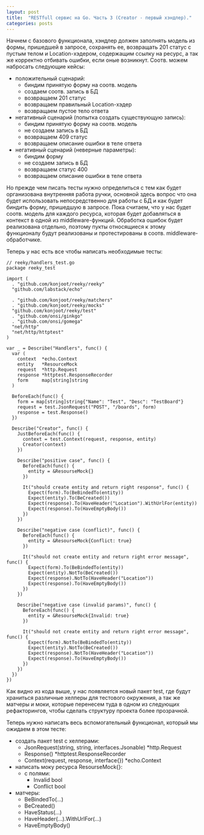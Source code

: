 ```yaml
---
layout: post
title:  "RESTfull сервис на Go. Часть 3 (Creator - первый хэндлер)."
categories: posts
---
```


Начнем с базового функционала, хэндлер должен заполнять модель из формы, пришедшей в запросе, сохранять ее, возвращать 201 статус с пустым телом и Location-хэдером, содержащим ссылку на ресурс, а так же корректно отбивать ошибки, если оные возникнут. Соотв. можем набросать следующие кейсы:

  * положительный сценарий:
    - биндим принятую форму на соотв. модель
    - создаем соотв. запись в БД
    - возвращаем 201 статус
    - возвращаем правильный Location-хэдер
    - возвращаем пустое тело ответа
  * негативный сценарий (попытка создать существующую запись):
    - биндим принятую форму на соотв. модель
    - не создаем запись в БД
    - возвращаем 409 статус
    - возвращаем описание ошибки в теле ответа
  * негативный сценарий (неверные параметры):
    - биндим форму
    - не создаем запись в БД
    - возвращаем статус 400
    - возвращаем описание ошибки в теле ответа

Но прежде чем писать тесты нужно определиться с тем как будет организована внутренняя работа ручки, основной здесь вопрос что она будет использовать непосредственно для работы с БД и как будет биндить форму, пришедшую в запросе. Пока считаем, что у нас будет соотв. модель для каждого ресурса, которая будет добавляться в контекст в одной из middleware-функций. Обработка ошибок будет реализована отдельно, поэтому пукты относящиеся к этому функционалу будут реализованы и протестированы в соотв. middleware-обработчике.

Теперь у нас есть все чтобы написать необходимые тесты:

    // reeky/handlers_test.go
    package reeky_test

    import (
      . "github.com/konjoot/reeky/reeky"
      "github.com/labstack/echo"

      . "github.com/konjoot/reeky/matchers"
      . "github.com/konjoot/reeky/mocks"
      "github.com/konjoot/reeky/test"
      . "github.com/onsi/ginkgo"
      . "github.com/onsi/gomega"
      "net/http"
      "net/http/httptest"
    )

    var _ = Describe("Handlers", func() {
      var (
        context  *echo.Context
        entity   *ResourceMock
        request  *http.Request
        response *httptest.ResponseRecorder
        form     map[string]string
      )

      BeforeEach(func() {
        form = map[string]string{"Name": "Test", "Desc": "TestBoard"}
        request = test.JsonRequest("POST", "/boards", form)
        response = test.Response()
      })

      Describe("Creator", func() {
        JustBeforeEach(func() {
          context = test.Context(request, response, entity)
          Creator(context)
        })

        Describe("positive case", func() {
          BeforeEach(func() {
            entity = &ResourseMock{}
          })

          It("should create entity and return right response", func() {
            Expect(form).To(BeBindedTo(entity))
            Expect(entity).To(BeCreated())
            Expect(response).To(HaveHeader("Location").WithUrlFor(entity))
            Expect(response).To(HaveEmptyBody())
          })
        })

        Describe("negative case (conflict)", func() {
          BeforeEach(func() {
            entity = &ResourseMock{Conflict: true}
          })

          It("should not create entity and return right error message", func() {
            Expect(form).To(BeBindedTo(entity))
            Expect(entity).NotTo(BeCreated())
            Expect(response).NotTo(HaveHeader("Location"))
            Expect(response).To(HaveEmptyBody())
          })
        })

        Describe("negative case (invalid params)", func() {
          BeforeEach(func() {
            entity = &ResourseMock{Invalid: true}
          })

          It("should not create entity and return right error message", func() {
            Expect(form).NotTo(BeBindedTo(entity))
            Expect(entity).NotTo(BeCreated())
            Expect(response).NotTo(HaveHeader("Location"))
            Expect(response).To(HaveEmptyBody())
          })
        })
      })
    })



Как видно из кода выше, у нас появляется новый пакет test, где будут храниться различные хелперы для тестового окружения, а так же матчеры и моки, которые перенесем туда в одном из следующих рефакторингов, чтобы сделать структуру проекта более прозрачной.

Теперь нужно написать весь вспомогательный функционал, который мы ожидаем в этом тесте:

* создать пакет test с хелперами:
  - JsonRequest(string, string, interfaces.Jsonable) *http.Request
  - Response() *httptest.ResponseRecorder
  - Context(request, response, interface{}) *echo.Context
* написать моку ресурса ResourseMock{}:
  - с полями:
    + Invalid bool
    + Conflict bool
* матчеры:
  - BeBindedTo(...)
  - BeCreated()
  - HaveStatus(...)
  - HaveHeader(...).WithUrlFor(...)
  - HaveEmptyBody()
